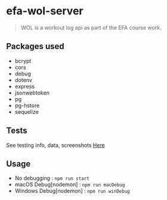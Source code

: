 # efa-wol-server
> WOL is a workout log api as part of the EFA course work.


## Packages used

- bcrypt
- cors
- debug
- dotenv
- express
- jsonwebtoken
- pg
- pg-hstore
- sequelize

## Tests

See testing info, data, screenshots [Here](tests/TESTINFO.md)

## Usage

- No debugging : ```npm run start```
- macOS Debug[nodemon]   : ```npm run macDebug```
- Windows Debug[nodemon] : ```npm run winDebug```
